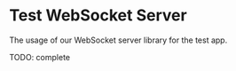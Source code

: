 # Test WebSocket Server

The usage of our WebSocket server library for the test app.

TODO: complete